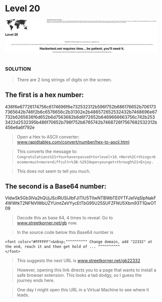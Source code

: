 # Level 20

![Alt text](level20.PNG?raw=true)

#
### SOLUTION

> There are 2 long strings of digits on the screen.

## The first is a hex number:
436f6e67726174756c6174696f6e732532312b596f752b686176652b7061737365642b746f2b6c6576656c2b31302e2b486572652532432b7468696e67732b6265636f6d652b6d7563682b6d6f72652b6469666663756c742b2533422d2532395b486f70652b796f752b6765742b7468726f7567682532312b456e6a6f792e

> Open a Hex to ASCII converter: www.rapidtables.com/convert/number/hex-to-ascii.html

> This converts the message to:
`Congratulations%21+You+have+passed+to+level+10.+Here%2C+things+become+much+more+diffcult+%3B-%29[Hope+you+get+through%21+Enjoy.`

> This does not seem to tell you much.

## The second is a Base64 number:
VldwSk5Gb3lVa2hQUjJSclRUSlJlbFJITlU5TlIwNTBWbTE0YTFJelVqSlpNakF4WWtkT2NFNVlWbUZYUmtZeVYycEtTbG95U25SUFZFNU5Xbm93T1QwOT09

> Decode this as base 64, 4 times to reveal:
	Go to www.streetkorner.net/gb now.

> In the source code below this Base64 number is

	<font color="#FFFFFF">&nbsp;^^^^^^^^^^ Change domain, add "22332" at the end, reach it and then get hold of ... ^^^^^^^^^^
	</font>
	
> This suggests the next URL is www.streetkorner.net/gb22332

> However, opening this link directs you to a page that wants to install a safe browser extension. This looks a tad dodgy, so I guess the journey ends here.

> One day I might open this URL in a Virtual Machine to see where it leads.
